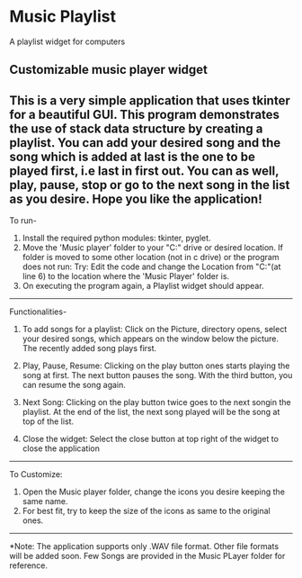 # Music Playlist
 A playlist widget for computers

Customizable music player widget
------------------------------------------
This is a very simple application that uses tkinter for a beautiful GUI. This program demonstrates the use of stack data structure by creating a playlist.
You can add your desired song and the song which is added at last is the one to be played first, i.e last in first out. You can as well, play, pause, stop or 
go to the next song in the list as you desire. Hope you like the application!
-------------------------------------------  

To run-
1. Install the required python modules: tkinter, pyglet.
2. Move the 'Music player' folder to your "C:" drive or desired location.
	If folder is moved to some other location (not in c drive) or the program does not run:
		Try: Edit the code and change the Location from "C:"(at line 6) to the location where the 'Music Player' folder is.
3. On executing the program again, a Playlist widget should appear.
--------------------------------------------

Functionalities-
1. To add songs for a playlist:
	Click on the Picture, directory opens, select your desired songs, which appears on the window below the picture.
	The recently added song plays first.

2. Play, Pause, Resume:
	Clicking on the play button ones starts playing the song at first.
	The next button pauses the song.
	With the third button, you can resume the song again.

3. Next Song:
	Clicking on the play button twice goes to the next songin the playlist.
	At the end of the list, the next song played will be the song at top of the list.

4. Close the widget:
	Select the close button at top right of the widget to close the application
-------------------------------------------

To Customize:
1. Open the Music player folder, change the icons you desire keeping the same name.
2. For best fit, try to keep the size of the icons as same to the original ones.
-------------------------------------------

*Note: The application supports only .WAV file format. Other file formats will be added soon. Few Songs are provided in the Music PLayer folder for reference.
